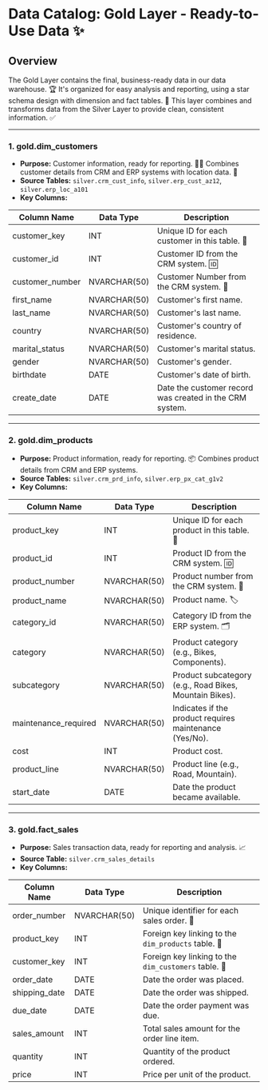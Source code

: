 # Data Catalog: Gold Layer - Ready-to-Use Data ✨

## Overview

The Gold Layer contains the final, business-ready data in our data warehouse. 🏆 It's organized for easy analysis and reporting, using a star schema design with dimension and fact tables. 🌟 This layer combines and transforms data from the Silver Layer to provide clean, consistent information. ✅

---

### 1. **gold.dim_customers**

- **Purpose:** Customer information, ready for reporting. 🧑‍💼 Combines customer details from CRM and ERP systems with location data. 📍
- **Source Tables:** `silver.crm_cust_info`, `silver.erp_cust_az12`, `silver.erp_loc_a101`
- **Key Columns:**

| Column Name   | Data Type | Description                                                                 |
|---------------|-----------|-----------------------------------------------------------------------------|
| customer_key  | INT       | Unique ID for each customer in this table. 🔑                                  |
| customer_id   | INT       | Customer ID from the CRM system. 🆔                                           |
| customer_number | NVARCHAR(50) | Customer Number from the CRM system. 🔢                                           |
| first_name    | NVARCHAR(50) | Customer's first name.                                                    |
| last_name     | NVARCHAR(50) | Customer's last name.                                                     |
| country       | NVARCHAR(50) | Customer's country of residence.                                          |
| marital_status| NVARCHAR(50) | Customer's marital status.                                                |
| gender        | NVARCHAR(50) | Customer's gender.                                                        |
| birthdate     | DATE      | Customer's date of birth.                                                   |
| create_date   | DATE      | Date the customer record was created in the CRM system.                      |

---

### 2. **gold.dim_products**

- **Purpose:** Product information, ready for reporting. 📦 Combines product details from CRM and ERP systems.
- **Source Tables:** `silver.crm_prd_info`, `silver.erp_px_cat_g1v2`
- **Key Columns:**

| Column Name         | Data Type | Description                                                                 |
|---------------------|-----------|-----------------------------------------------------------------------------|
| product_key         | INT       | Unique ID for each product in this table. 🔑                                  |
| product_id          | INT       | Product ID from the CRM system. 🆔                                            |
| product_number      | NVARCHAR(50) | Product number from the CRM system. 🔢                                            |
| product_name        | NVARCHAR(50) | Product name. 🏷️                                                             |
| category_id         | NVARCHAR(50) | Category ID from the ERP system. 🗂️                                          |
| category            | NVARCHAR(50) | Product category (e.g., Bikes, Components).                               |
| subcategory         | NVARCHAR(50) | Product subcategory (e.g., Road Bikes, Mountain Bikes).                    |
| maintenance_required| NVARCHAR(50) | Indicates if the product requires maintenance (Yes/No).                     |
| cost                | INT       | Product cost.                                                               |
| product_line        | NVARCHAR(50) | Product line (e.g., Road, Mountain).                                      |
| start_date          | DATE      | Date the product became available.                                          |

---

### 3. **gold.fact_sales**

- **Purpose:** Sales transaction data, ready for reporting and analysis. 📈
- **Source Table:** `silver.crm_sales_details`
- **Key Columns:**

| Column Name   | Data Type | Description                                                                 |
|---------------|-----------|-----------------------------------------------------------------------------|
| order_number  | NVARCHAR(50) | Unique identifier for each sales order. 🧾                                     |
| product_key   | INT       | Foreign key linking to the `dim_products` table. 🔑                             |
| customer_key  | INT       | Foreign key linking to the `dim_customers` table. 🔑                            |
| order_date    | DATE      | Date the order was placed.                                                  |
| shipping_date | DATE      | Date the order was shipped.                                                 |
| due_date      | DATE      | Date the order payment was due.                                             |
| sales_amount  | INT       | Total sales amount for the order line item.                                 |
| quantity      | INT       | Quantity of the product ordered.                                            |
| price         | INT       | Price per unit of the product.                                              |
